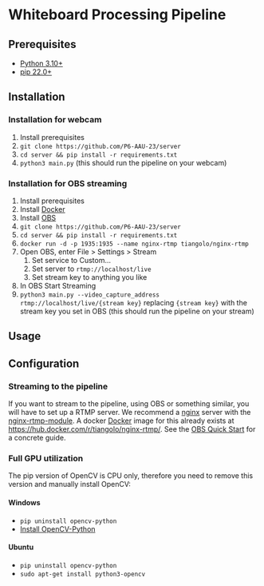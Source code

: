 # Whiteboard Processing Pipeline

## Prerequisites
- [Python 3.10+](https://www.python.org/downloads/)
- [pip 22.0+](https://pip.pypa.io/en/stable/installation/)

## Installation

### Installation for webcam
1. Install prerequisites
2. `git clone https://github.com/P6-AAU-23/server`
3. `cd server && pip install -r requirements.txt`
4. `python3 main.py` (this should run the pipeline on your webcam)

### Installation for OBS streaming
1. Install prerequisites
2. Install [Docker](https://www.docker.com/)
3. Install [OBS](https://obsproject.com/)
4. `git clone https://github.com/P6-AAU-23/server`
5. `cd server && pip install -r requirements.txt`
6. `docker run -d -p 1935:1935 --name nginx-rtmp tiangolo/nginx-rtmp`
7. Open OBS, enter File > Settings > Stream
   1. Set service to Custom...
   2. Set server to `rtmp://localhost/live`
   3. Set stream key to anything you like
8. In OBS Start Streaming
9. `python3 main.py --video_capture_address rtmp://localhost/live/{stream key}` replacing `{stream key}` with the stream key you set in OBS (this should run the pipeline on your stream)

## Usage

## Configuration

### Streaming to the pipeline
If you want to stream to the pipeline, using OBS or something similar, you will have to set up a RTMP server.
We recommend a [nginx](http://nginx.org/en/) server with the [nginx-rtmp-module](https://github.com/arut/nginx-rtmp-module).
A docker [Docker](https://www.docker.com/) image for this already exists at https://hub.docker.com/r/tiangolo/nginx-rtmp/.
See the [OBS Quick Start](#OBS-Quick-Start) for a concrete guide.

### Full GPU utilization
The pip version of OpenCV is CPU only, therefore you need to remove this version and manually install OpenCV:

#### Windows
- `pip uninstall opencv-python`
- [Install OpenCV-Python](https://docs.opencv.org/4.x/d5/de5/tutorial_py_setup_in_windows.html)

#### Ubuntu
- `pip uninstall opencv-python`
- `sudo apt-get install python3-opencv`

